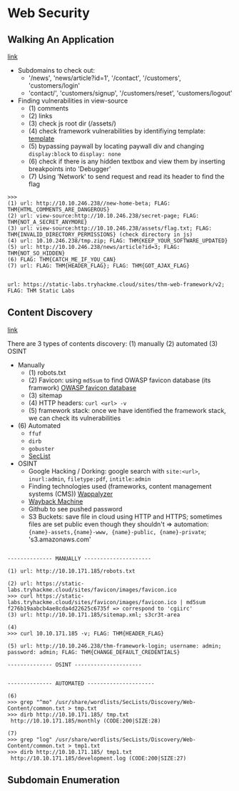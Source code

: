 # Web Security

## Walking An Application

[link](https://tryhackme.com/room/walkinganapplication)

- Subdomains to check out: 
    * '/news', 'news/article?id=1', '/contact', '/customers', 'customers/login'
    * 'contact/', 'customers/signup', '/customers/reset', 'customers/logout'
- Finding vulnerabilities in view-source
    * (1) comments
    * (2) links
    * (3) check js root dir (/assets/)
    * (4) check framework vulnerabilities by identifiying template: [template](https://static-labs.tryhackme.cloud/sites/thm-web-framework/)
    * (5) bypassing paywall by locating paywall div and changing `display:block` to  `display: none`
    * (6) check if there is any hidden textbox and view them by inserting breakpoints into 'Debugger'
    * (7) Using 'Network' to send request and read its header to find the flag

```
>>> 
(1) url: http://10.10.246.238//new-home-beta; FLAG: THM{HTML_COMMENTS_ARE_DANGEROUS}
(2) url: view-source:http://10.10.246.238/secret-page; FLAG: THM{NOT_A_SECRET_ANYMORE}
(3) url: view-source:http://10.10.246.238/assets/flag.txt; FLAG: THM{INVALID_DIRECTORY_PERMISSIONS} (check directory in js)
(4) url: 10.10.246.238/tmp.zip; FLAG: THM{KEEP_YOUR_SOFTWARE_UPDATED}
(5) url: http://10.10.246.238/news/article?id=3; FLAG: THM{NOT_SO_HIDDEN}
(6) FLAG: THM{CATCH_ME_IF_YOU_CAN}
(7) url: FLAG: THM{HEADER_FLAG}; FLAG: THM{GOT_AJAX_FLAG}


url: https://static-labs.tryhackme.cloud/sites/thm-web-framework/v2; FLAG: THM Static Labs
```

## Content Discovery

[link](https://tryhackme.com/room/contentdiscovery)

There are 3 types of contents discovery: (1) manually (2) automated (3) OSINT

- Manually
    * (1) robots.txt
    * (2) Favicon: using `md5sum` to find OWASP favicon database (its framwork) [OWASP favicon database](https://wiki.owasp.org/index.php/OWASP_favicon_database)
    * (3) sitemap
    * (4) HTTP headers: `curl <url> -v`
    * (5) framework stack: once we have identified the framework stack, we can check its vulnerabilities
- (6) Automated
    * `ffuf`
    * `dirb`
    * `gobuster`
    * [SecList](https://github.com/danielmiessler/SecLists)
- OSINT
    * Google Hacking / Dorking: google search with `site:<url>`, `inurl:admin`, `filetype:pdf`, `intitle:admin`
    * Finding technologies used (frameworks, content management systems (CMS)) [Wappalyzer](https://www.wappalyzer.com/)
    * [Wayback Machine](https://archive.org/web/)
    * Github to see pushed password
    * S3 Buckets: save file in cloud using HTTP and HTTPS; sometimes files are set public even though they shouldn't => automation: `{name}-assets,{name}-www, {name}-public, {name}-private`; 's3.amazonaws.com'
```

-------------- MANUALLY ---------------------

(1) url: http://10.10.171.185/robots.txt

(2) url: https://static-labs.tryhackme.cloud/sites/favicon/images/favicon.ico
>>> curl https://static-labs.tryhackme.cloud/sites/favicon/images/favicon.ico | md5sum
f276b19aabcb4ae8cda4d22625c6735f => correspond to 'cgiirc'
(3) url: http://10.10.171.185/sitemap.xml; s3cr3t-area

(4) 
>>> curl 10.10.171.185 -v; FLAG: THM{HEADER_FLAG}

(5) url: http://10.10.246.238/thm-framework-login; username: admin; password: admin; FLAG: THM{CHANGE_DEFAULT_CREDENTIALS}

-------------- OSINT ---------------------


-------------- AUTOMATED ---------------------

(6) 
>>> grep "^mo" /usr/share/wordlists/SecLists/Discovery/Web-Content/common.txt > tmp.txt
>>> dirb http://10.10.171.185/ tmp.txt
 http://10.10.171.185/monthly (CODE:200|SIZE:28)

(7)
>>> grep "log" /usr/share/wordlists/SecLists/Discovery/Web-Content/common.txt > tmp1.txt
>>> dirb http://10.10.171.185/ tmp1.txt
 http://10.10.171.185/development.log (CODE:200|SIZE:27)
```

## Subdomain Enumeration



